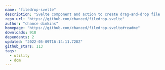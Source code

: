 ```yaml
---
name: "filedrop-svelte"
description: "Svelte component and action to create drag-and-drop file dropzones."
repo_url: "https://github.com/chanced/filedrop-svelte"
author: "chance dinkins"
homepage: "https://github.com/chanced/filedrop-svelte#readme"
downloads: 918
dependents: 2
updated: "2022-05-09T16:14:11.728Z"
github_stars: 113
tags: 
  - utility
  - dom
---
```

